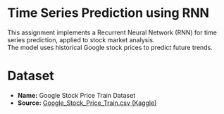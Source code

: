 # Time Series Prediction using RNN

This assignment implements a Recurrent Neural Network (RNN) for time series prediction, applied to stock market analysis.  
The model uses historical Google stock prices to predict future trends.

# Dataset
- **Name:** Google Stock Price Train Dataset  
- **Source:** [Google_Stock_Price_Train.csv (Kaggle)](https://www.kaggle.com/datasets/medharawat/google-stock-price)
